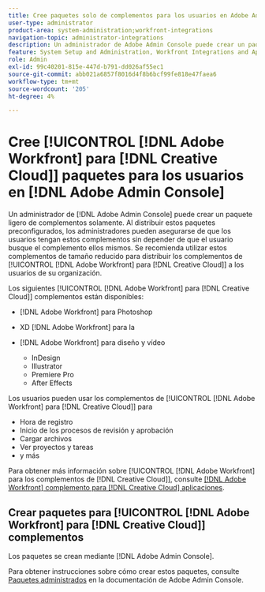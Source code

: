 ```yaml
---
title: Cree paquetes solo de complementos para los usuarios en Adobe Admin Console
user-type: administrator
product-area: system-administration;workfront-integrations
navigation-topic: administrator-integrations
description: Un administrador de Adobe Admin Console puede crear un paquete ligero solo de complementos. Al distribuir estos paquetes preconfigurados, los administradores pueden asegurarse de que los usuarios tengan estos complementos sin depender de que el usuario busque el complemento ellos mismos. Recomendamos utilizar estos complementos ligeros para distribuir los complementos de Adobe Workfront para Creative Cloud a los usuarios de su organización.
feature: System Setup and Administration, Workfront Integrations and Apps
role: Admin
exl-id: 99c40201-815e-447d-b791-dd026af55ec1
source-git-commit: abb021a6857f8016d4f8b6bcf99fe818e47faea6
workflow-type: tm+mt
source-wordcount: '205'
ht-degree: 4%

---
```


# Cree [!UICONTROL [!DNL Adobe Workfront] para [!DNL Creative Cloud]] paquetes para los usuarios en [!DNL Adobe Admin Console]

Un administrador de [!DNL Adobe Admin Console] puede crear un paquete ligero de complementos solamente. Al distribuir estos paquetes preconfigurados, los administradores pueden asegurarse de que los usuarios tengan estos complementos sin depender de que el usuario busque el complemento ellos mismos. Se recomienda utilizar estos complementos de tamaño reducido para distribuir los complementos de [!UICONTROL [!DNL Adobe Workfront] para [!DNL Creative Cloud]] a los usuarios de su organización.

Los siguientes [!UICONTROL [!DNL Adobe Workfront] para [!DNL Creative Cloud]] complementos están disponibles:

* [!DNL Adobe Workfront] para Photoshop
* XD [!DNL Adobe Workfront] para la
* [!DNL Adobe Workfront] para diseño y vídeo

   * InDesign
   * Illustrator
   * Premiere Pro
   * After Effects

Los usuarios pueden usar los complementos de [!UICONTROL [!DNL Adobe Workfront] para [!DNL Creative Cloud]] para

* Hora de registro
* Inicio de los procesos de revisión y aprobación
* Cargar archivos
* Ver proyectos y tareas
* y más

Para obtener más información sobre [!UICONTROL [!DNL Adobe Workfront] para los complementos de [!DNL Creative Cloud]], consulte [[!DNL Adobe Workfront] complemento para [!DNL Creative Cloud] aplicaciones](/help/quicksilver/workfront-integrations-and-apps/adobe-workfront-for-creative-cloud/wf-adobe-cc.md).

## Crear paquetes para [!UICONTROL [!DNL Adobe Workfront] para [!DNL Creative Cloud]] complementos

Los paquetes se crean mediante [!DNL Adobe Admin Console].

Para obtener instrucciones sobre cómo crear estos paquetes, consulte [Paquetes administrados](https://helpx.adobe.com/enterprise/using/create-nul-packages.html#managed-packages) en la documentación de Adobe Admin Console.
